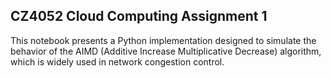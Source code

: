 ## CZ4052 Cloud Computing Assignment 1
This notebook presents a Python implementation designed to simulate the behavior of the AIMD (Additive Increase Multiplicative Decrease) algorithm, which is widely used in network congestion control.
